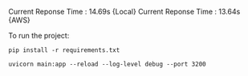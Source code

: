 Current Reponse Time : 14.69s {Local}
Current Reponse Time : 13.64s {AWS}


To run the project: 

```
pip install -r requirements.txt

uvicorn main:app --reload --log-level debug --port 3200
```